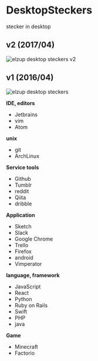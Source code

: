 # DesktopSteckers
stecker in desktop

## v2 (2017/04)
![elzup desktop steckers v2]()

## v1 (2016/04)
![elzup desktop steckers](https://raw.githubusercontent.com/elzup/DesktopSteckers/master/desktop-stechers.png?token=ACLdbLehkgZQQ0A9YRO1JZCcAjh62WsIks5XSSHgwA==)


**IDE, editors**

* Jetbrains
* vim
* Atom

**unix**

* git
* ArchLinux

**Service tools**

* Github
* Tumblr
* reddit
* Qiita
* dribble

**Application**

* Sketch
* Slack
* Google Chrome
* Trello
* Firefox
* android
* Vimperator

**language, framework**

* JavaScript
* React
* Python
* Ruby on Rails
* Swift
* PHP
* java

**Game**

* Minecraft
* Factorio
